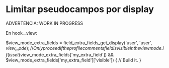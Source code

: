# Limitar pseudocampos por display

ADVERTENCIA: WORK IN PROGRESS

En hook_<entity>_view:

$view_mode_extra_fields = field_extra_fields_get_display('user', 'user', $view_mode);
// Only proceed if the profile comments field is visible in the view mode.
if (isset($view_mode_extra_fields['my_extra_field'])
  && $view_mode_extra_fields['my_extra_field']['visible']) {
  // Build it.
}



